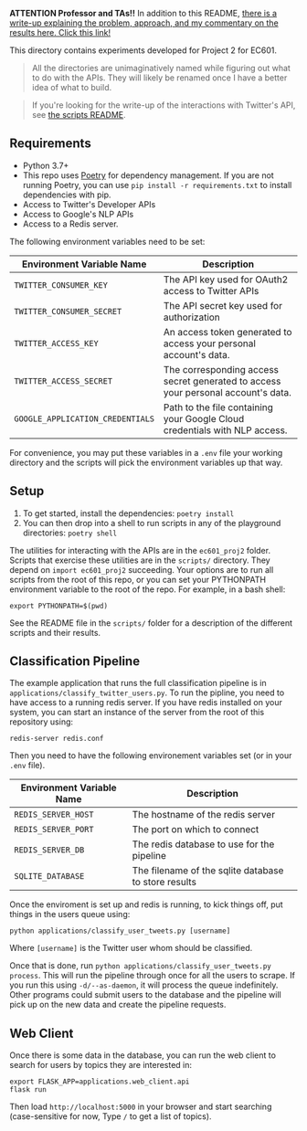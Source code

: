 **ATTENTION Professor and TAs!!**
In addition to this README, [there is a write-up explaining the problem, approach, and my commentary on the results here. Click this link!](https://musicist288.github.io/EC601-IoT-Security/2021/10/08/twitter-classifications.html)


This directory contains experiments developed for Project 2 for EC601.
> All the directories are unimaginatively named while figuring out what to do
> with the APIs. They will likely be renamed once I have a better idea of what
> to build.

> If you're looking for the write-up of the interactions with Twitter's API,
> see [the scripts README](scripts/README.md).

## Requirements

* Python 3.7+
* This repo uses [Poetry](https://python-poetry.org/) for dependency
  management. If you are not running Poetry, you can use
  `pip install -r requirements.txt` to install dependencies with
  pip.
* Access to Twitter's Developer APIs
* Access to Google's NLP APIs
* Access to a Redis server.

The following environment variables need to be set:

| Environment Variable Name        | Description                                                                       |
|----------------------------------|-----------------------------------------------------------------------------------|
| `TWITTER_CONSUMER_KEY`           | The API key used for OAuth2 access to Twitter APIs                                |
| `TWITTER_CONSUMER_SECRET`        | The API secret key used for authorization                                         |
| `TWITTER_ACCESS_KEY`             | An access token generated to access your personal account's data.                 |
| `TWITTER_ACCESS_SECRET`          | The corresponding access secret generated to access your personal account's data. |
| `GOOGLE_APPLICATION_CREDENTIALS` | Path to the file containing your Google Cloud credentials with NLP access.        |

For convenience, you may put these variables in a `.env` file your working directory
and the scripts will pick the environment variables up that way.

## Setup

1. To get started, install the dependencies: `poetry install`
1. You can then drop into a shell to run scripts in any of the playground
   directories: `poetry shell`

The utilities for interacting with the APIs are in the `ec601_proj2` folder.
Scripts that exercise these utilities are in the `scripts/` directory. They
depend on `import ec601_proj2` succeeding. Your options are to run all scripts
from the root of this repo, or you can set your PYTHONPATH environment variable
to the root of the repo. For example, in a bash shell:

```
export PYTHONPATH=$(pwd)
```

See the README file in the `scripts/` folder for a description of the different
scripts and their results.


## Classification Pipeline

The example application that runs the full classification pipeline is in
`applications/classify_twitter_users.py`. To run the pipline, you need
to have access to a running redis server. If you have redis installed
on your system, you can start an instance of the server from the root
of this repository using:

`redis-server redis.conf`

Then you need to have the following environement variables set (or in your `.env` file).

| Environment Variable Name | Description                                          |
|---------------------------|------------------------------------------------------|
| `REDIS_SERVER_HOST`       | The hostname of the redis server                     |
| `REDIS_SERVER_PORT`       | The port on which to connect                         |
| `REDIS_SERVER_DB`         | The redis database to use for the pipeline           |
| `SQLITE_DATABASE`         | The filename of the sqlite database to store results |

Once the enviroment is set up and redis is running, to kick things off, put things in
the users queue using:

`python applications/classify_user_tweets.py [username]`

Where `[username]` is the Twitter user whom should be classified.

Once that is done, run `python applications/classify_user_tweets.py process`. This
will run the pipeline through once for all the users to scrape. If you run this
using `-d/--as-daemon`, it will process the queue indefinitely. Other programs
could submit users to the database and the pipeline will pick up on the new data
and create the pipeline requests.

## Web Client

Once there is some data in the database, you can run the web client to search for users
by topics they are interested in:

```
export FLASK_APP=applications.web_client.api
flask run
```

Then load `http://localhost:5000` in your browser and start searching (case-sensitive for now, Type `/` to get a list of topics).
